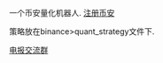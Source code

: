   一个币安量化机器人.  [注册币安](https://accounts.binance.com/register?ref=10036213)
  
  策略放在binance>quant_strategy文件下.
  
  [电报交流群](https://t.me/BinanceBot_Official)
